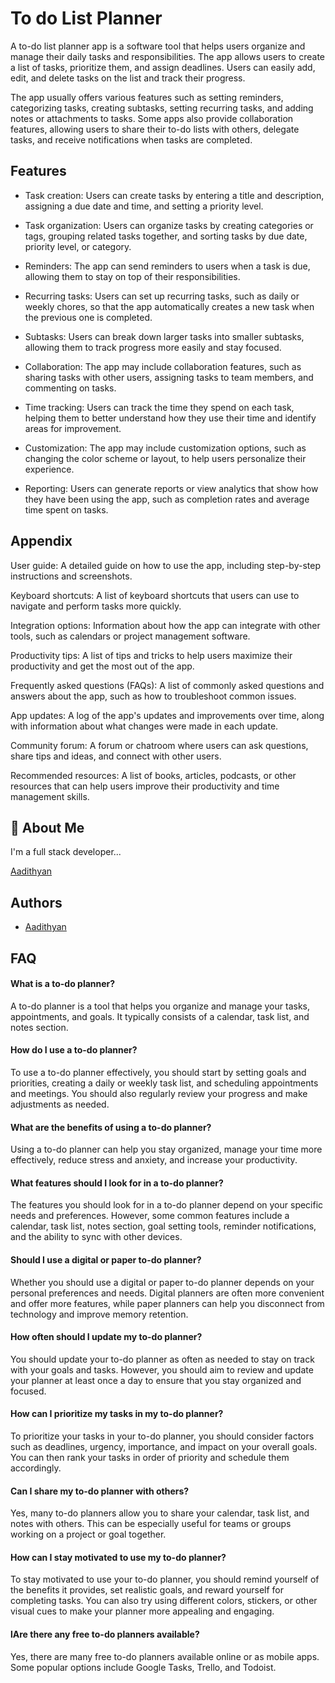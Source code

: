 
# To do List Planner

A to-do list planner app is a software tool that helps users organize and manage their daily tasks and responsibilities. The app allows users to create a list of tasks, prioritize them, and assign deadlines. Users can easily add, edit, and delete tasks on the list and track their progress.

The app usually offers various features such as setting reminders, categorizing tasks, creating subtasks, setting recurring tasks, and adding notes or attachments to tasks. Some apps also provide collaboration features, allowing users to share their to-do lists with others, delegate tasks, and receive notifications when tasks are completed.


## Features

- Task creation: Users can create tasks by entering a title and description, assigning a due date and time, and setting a priority level.

- Task organization: Users can organize tasks by creating categories or tags, grouping related tasks together, and sorting tasks by due date, priority level, or category.

- Reminders: The app can send reminders to users when a task is due, allowing them to stay on top of their responsibilities.

- Recurring tasks: Users can set up recurring tasks, such as daily or weekly chores, so that the app automatically creates a new task when the previous one is completed.

- Subtasks: Users can break down larger tasks into smaller subtasks, allowing them to track progress more easily and stay focused.

- Collaboration: The app may include collaboration features, such as sharing tasks with other users, assigning tasks to team members, and commenting on tasks.

- Time tracking: Users can track the time they spend on each task, helping them to better understand how they use their time and identify areas for improvement.

- Customization: The app may include customization options, such as changing the color scheme or layout, to help users personalize their experience.

- Reporting: Users can generate reports or view analytics that show how they have been using the app, such as completion rates and average time spent on tasks.

## Appendix

User guide: A detailed guide on how to use the app, including step-by-step instructions and screenshots.

Keyboard shortcuts: A list of keyboard shortcuts that users can use to navigate and perform tasks more quickly.

Integration options: Information about how the app can integrate with other tools, such as calendars or project management software.

Productivity tips: A list of tips and tricks to help users maximize their productivity and get the most out of the app.

Frequently asked questions (FAQs): A list of commonly asked questions and answers about the app, such as how to troubleshoot common issues.

App updates: A log of the app's updates and improvements over time, along with information about what changes were made in each update.

Community forum: A forum or chatroom where users can ask questions, share tips and ideas, and connect with other users.

Recommended resources: A list of books, articles, podcasts, or other resources that can help users improve their productivity and time management skills.


## 🚀 About Me
I'm a full stack developer...

[Aadithyan](https://github.com/aadhi4301)
## Authors

- [Aadithyan](https://www.github.com/octokatherine)


## FAQ

#### What is a to-do planner?
A to-do planner is a tool that helps you organize and manage your tasks, appointments, and goals. It typically consists of a calendar, task list, and notes section.

#### How do I use a to-do planner?
To use a to-do planner effectively, you should start by setting goals and priorities, creating a daily or weekly task list, and scheduling appointments and meetings. You should also regularly review your progress and make adjustments as needed.

#### What are the benefits of using a to-do planner?
Using a to-do planner can help you stay organized, manage your time more effectively, reduce stress and anxiety, and increase your productivity.

#### What features should I look for in a to-do planner?
The features you should look for in a to-do planner depend on your specific needs and preferences. However, some common features include a calendar, task list, notes section, goal setting tools, reminder notifications, and the ability to sync with other devices.

#### Should I use a digital or paper to-do planner?
Whether you should use a digital or paper to-do planner depends on your personal preferences and needs. Digital planners are often more convenient and offer more features, while paper planners can help you disconnect from technology and improve memory retention.

#### How often should I update my to-do planner?
You should update your to-do planner as often as needed to stay on track with your goals and tasks. However, you should aim to review and update your planner at least once a day to ensure that you stay organized and focused.

#### How can I prioritize my tasks in my to-do planner?
To prioritize your tasks in your to-do planner, you should consider factors such as deadlines, urgency, importance, and impact on your overall goals. You can then rank your tasks in order of priority and schedule them accordingly.

#### Can I share my to-do planner with others?
Yes, many to-do planners allow you to share your calendar, task list, and notes with others. This can be especially useful for teams or groups working on a project or goal together.

#### How can I stay motivated to use my to-do planner?
To stay motivated to use your to-do planner, you should remind yourself of the benefits it provides, set realistic goals, and reward yourself for completing tasks. You can also try using different colors, stickers, or other visual cues to make your planner more appealing and engaging.

#### lAre there any free to-do planners available?
Yes, there are many free to-do planners available online or as mobile apps. Some popular options include Google Tasks, Trello, and Todoist.

